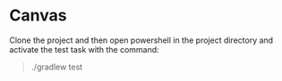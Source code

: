 # Canvas

Clone the project and then open powershell in the project directory and activate the test task with the command: 
> ./gradlew test